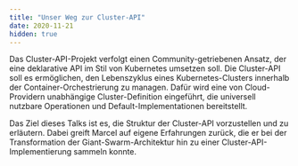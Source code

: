 ```yaml
---
title: "Unser Weg zur Cluster-API"
date: 2020-11-21
hidden: true
---
```

Das Cluster-API-Projekt verfolgt einen Community-getriebenen Ansatz, der eine deklarative API im Stil von Kubernetes umsetzen soll. Die Cluster-API soll es ermöglichen, den Lebenszyklus eines Kubernetes-Clusters innerhalb der Container-Orchestrierung zu managen.
Dafür wird eine von Cloud-Providern unabhängige Cluster-Definition eingeführt, die universell nutzbare Operationen und Default-Implementationen bereitstellt.

Das Ziel dieses Talks ist es, die Struktur der Cluster-API vorzustellen und zu erläutern. Dabei greift Marcel auf eigene Erfahrungen zurück, die er bei der Transformation der Giant-Swarm-Architektur hin zu einer Cluster-API-Implementierung sammeln konnte.
